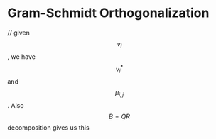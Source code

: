 # Gram-Schmidt Orthogonalization

// given $$v_i$$, we have $$v_i^*$$and $$\mu_{i,j}$$. Also $$B=QR$$ decomposition gives us this



